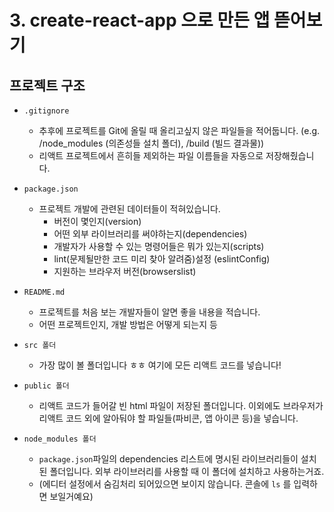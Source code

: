 # 3. create-react-app 으로 만든 앱 뜯어보기

## 프로젝트 구조

- `.gitignore`
  - 추후에 프로젝트를 Git에 올릴 때 올리고싶지 않은 파일들을 적어둡니다. (e.g. /node_modules (의존성들 설치 폴더), /build (빌드 결과물))
  - 리액트 프로젝트에서 흔히들 제외하는 파일 이름들을 자동으로 저장해줬습니다.
- `package.json`
  - 프로젝트 개발에 관련된 데이터들이 적혀있습니다.
    - 버전이 몇인지(version)
    - 어떤 외부 라이브러리를 써야하는지(dependencies)
    - 개발자가 사용할 수 있는 명령어들은 뭐가 있는지(scripts)
    - lint(문제될만한 코드 미리 찾아 알려줌)설정 (eslintConfig)
    - 지원하는 브라우저 버전(browserslist)
- `README.md`
  - 프로젝트를 처음 보는 개발자들이 알면 좋을 내용을 적습니다.
  - 어떤 프로젝트인지, 개발 방법은 어떻게 되는지 등
- `src 폴더`
  - 가장 많이 볼 폴더입니다 ㅎㅎ 여기에 모든 리액트 코드를 넣습니다!
- `public 폴더`

  - 리액트 코드가 들어갈 빈 html 파일이 저장된 폴더입니다. 이외에도 브라우저가 리액트 코드 외에 알아둬야 할 파일들(파비콘, 앱 아이콘 등)을 넣습니다.

- `node_modules 폴더`
  - `package.json`파일의 dependencies 리스트에 명시된 라이브러리들이 설치된 폴더입니다. 외부 라이브러리를 사용할 때 이 폴더에 설치하고 사용하는거죠.
  - (에디터 설정에서 숨김처리 되어있으면 보이지 않습니다. 콘솔에 `ls` 를 입력하면 보일거예요)
